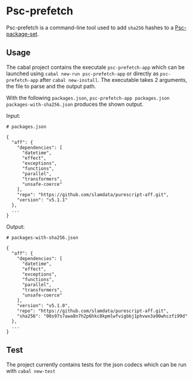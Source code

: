 # Psc-prefetch

Psc-prefetch is a command-line tool used to add `sha256` hashes to a [Psc-package-set](https://github.com/purescript/package-sets).

## Usage
The cabal project contains the executale `psc-prefetch-app` which can be launched using `cabal new-run psc-prefetch-app` or directly as `psc-prefetch-app` after `cabal new-install`.
The executable takes 2 arguments, the file to parse and the output path.

With the following `packages.json`, `psc-prefetch-app packages.json packages-with-sha256.json` produces the shown output.

Input:
```
# packages.json

{
  "aff": {
    "dependencies": [
      "datetime",
      "effect",
      "exceptions",
      "functions",
      "parallel",
      "transformers",
      "unsafe-coerce"
    ],
    "repo": "https://github.com/slamdata/purescript-aff.git",
    "version": "v5.1.1"
  },
  ...
}
```

Output:
```
# packages-with-sha256.json

{
  "aff": {
    "dependencies": [
      "datetime",
      "effect",
      "exceptions",
      "functions",
      "parallel",
      "transformers",
      "unsafe-coerce"
    ],
    "version": "v5.1.0",
    "repo": "https://github.com/slamdata/purescript-aff.git",
    "sha256": "00s97s7awa8n7h2p6hkc8kpmlwfvigbbj1phvwx3a90whczfi99d"
  },
  ...
}

```

## Test
The project currently contains tests for the json codecs which can be run with `cabal new-test`
